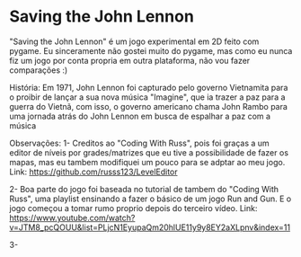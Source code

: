 # Saving the John Lennon
"Saving the John Lennon" é um jogo experimental em 2D feito com pygame.
Eu sinceramente não gostei muito do pygame, mas como eu nunca fiz um jogo por conta propria em outra plataforma, não vou fazer comparações :)

História: Em 1971, John Lennon foi capturado pelo governo Vietnamita para o proibir de lançar a sua nova música "Imagine", que ia trazer a paz para a guerra do Vietnã,
com isso, o governo americano chama John Rambo para uma jornada atrás do John Lennon em busca de espalhar a paz com a música

Observações: 
1- Creditos ao "Coding With Russ", pois foi graças a um editor de níveis por grades/matrizes
que eu tive a possibilidade de fazer os mapas, mas eu tambem modifiquei um pouco para se adptar
ao meu jogo. Link: https://github.com/russs123/LevelEditor

2- Boa parte do jogo foi baseada no tutorial de tambem do "Coding With Russ", uma playlist
ensinando a fazer o básico de um jogo Run and Gun. E o jogo começou a tomar rumo proprio
depois do terceiro vídeo. Link: https://www.youtube.com/watch?v=JTM8_pcQOUU&list=PLjcN1EyupaQm20hlUE11y9y8EY2aXLpnv&index=11

3-
